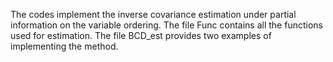 The codes implement the inverse covariance estimation under partial information on the variable ordering.
The file Func contains all the functions used for estimation.
The file BCD_est provides two examples of implementing the method. 
